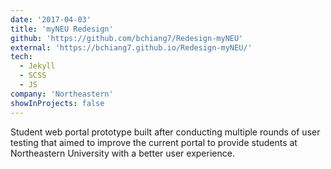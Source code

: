 ```yaml
---
date: '2017-04-03'
title: 'myNEU Redesign'
github: 'https://github.com/bchiang7/Redesign-myNEU'
external: 'https://bchiang7.github.io/Redesign-myNEU/'
tech:
  - Jekyll
  - SCSS
  - JS
company: 'Northeastern'
showInProjects: false
---
```


 Student web portal prototype built after conducting multiple rounds of user testing that aimed to improve the current portal to provide students at Northeastern University with a better user experience.
